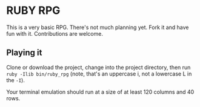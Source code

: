RUBY RPG
========

This is a very basic RPG. There's not much planning yet. Fork it and have fun with it.
Contributions are welcome.



Playing it
----------

Clone or download the project, change into the project directory, then
run `ruby -Ilib bin/ruby_rpg` (note, that's an uppercase i, not a lowercase L in the `-I`).

Your terminal emulation should run at a size of at least 120 columns and 40 rows.
